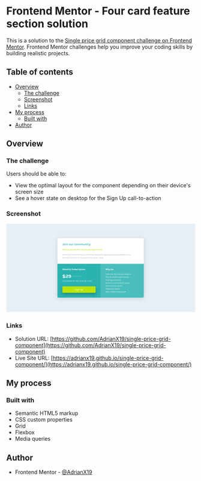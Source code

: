 # Frontend Mentor - Four card feature section solution

This is a solution to the [Single price grid component challenge on Frontend Mentor](https://www.frontendmentor.io/challenges/single-price-grid-component-5ce41129d0ff452fec5abbbc). Frontend Mentor challenges help you improve your coding skills by building realistic projects.

## Table of contents

- [Overview](#overview)
  - [The challenge](#the-challenge)
  - [Screenshot](#screenshot)
  - [Links](#links)
- [My process](#my-process)
  - [Built with](#built-with)
- [Author](#author)

## Overview

### The challenge

Users should be able to:

- View the optimal layout for the component depending on their device's screen size
- See a hover state on desktop for the Sign Up call-to-action

### Screenshot
![Final result on desktop](./final-result/desktop-final.PNG)

### Links

- Solution URL: [https://github.com/AdrianX19/single-price-grid-component](https://github.com/AdrianX19/single-price-grid-component)
- Live Site URL: [https://adrianx19.github.io/single-price-grid-component/](https://adrianx19.github.io/single-price-grid-component/)

## My process

### Built with

- Semantic HTML5 markup
- CSS custom properties
- Grid
- Flexbox
- Media queries

## Author

- Frontend Mentor - [@AdrianX19](https://www.frontendmentor.io/profile/AdrianX19)
